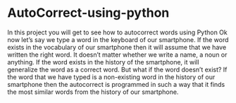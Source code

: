 # AutoCorrect-using-python
In this project you will get to see how to autocorrect words using Python
Ok now let’s say we type a word in the keyboard of our smartphone. If the word exists in the vocabulary of our smartphone then it will assume that we have written the right word. It doesn’t matter whether we write a name, a noun or anything.
If the word exists in the history of the smartphone, it will generalize the word as a correct word. But what if the word doesn’t exist? If the word that we have typed is a non-existing word in the history of our smartphone then the autocorrect is programmed in such a way that it finds the most similar words from the history of our smartphone.
